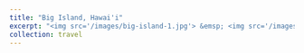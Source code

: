 ```yaml
---
title: "Big Island, Hawai'i"
excerpt: "<img src='/images/big-island-1.jpg'> &emsp; <img src='/images/big-island-2.jpg'> &emsp; <img src='/images/big-island-3.jpg'></br>(L-R) Kīlauea Crater, South Point, Makalawena Beach"
collection: travel
---
```

